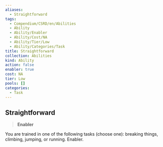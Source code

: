 ```yaml
---
aliases:
  - Straightforward
tags:
  - Compendium/CSRD/en/Abilities
  - Ability
  - Ability/Enabler
  - Ability/Cost/NA
  - Ability/Tier/Low
  - Ability/Categories/Task
title: Straightforward
collection: Abilities
kind: Ability
action: false
enabler: true
cost: NA
tier: Low
pools: []
categories:
  - Task
---
```

## Straightforward    
>**Enabler**  
    
You are trained in one of the following tasks (choose one): breaking things, climbing, jumping, or running. Enabler.